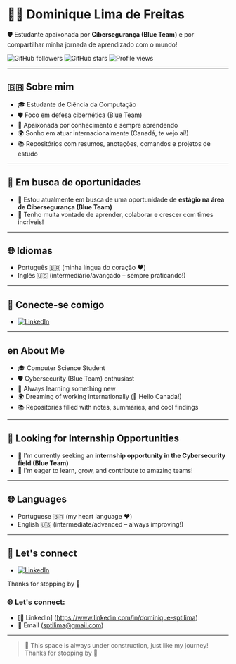 # 👩‍💻 Dominique Lima de Freitas

🛡️ Estudante apaixonada por **Cibersegurança (Blue Team)** e por compartilhar minha jornada de aprendizado com o mundo!

![GitHub followers](https://img.shields.io/github/followers/Dom-Techblue?label=Followers&style=social)
![GitHub stars](https://img.shields.io/github/stars/Dom-Techblue?label=Stars&style=social)
![Profile views](https://komarev.com/ghpvc/?username=Dom-Techblue&color=blue&style=flat)

---

## 🇧🇷 Sobre mim
- 🎓 Estudante de Ciência da Computação  
- 🛡️ Foco em defesa cibernética (Blue Team)  
- 📍 Apaixonada por conhecimento e sempre aprendendo  
- 🌍 Sonho em atuar internacionalmente (Canadá, te vejo aí!)  
- 📚 Repositórios com resumos, anotações, comandos e projetos de estudo  

---

## 💼 Em busca de oportunidades

- 🎯 Estou atualmente em busca de uma oportunidade de **estágio na área de Cibersegurança (Blue Team)**  
- 💙 Tenho muita vontade de aprender, colaborar e crescer com times incríveis!

---

## 🌐 Idiomas

- Português 🇧🇷 (minha língua do coração ❤️)  
- Inglês 🇺🇸 (intermediário/avançado – sempre praticando!)

---

## 🔗 Conecte-se comigo

- [![LinkedIn](https://img.shields.io/badge/-Dominique%20no%20LinkedIn-blue?style=flat-square&logo=Linkedin&logoColor=white&link=https://www.linkedin.com/in/dominique-sptilima)](https://www.linkedin.com/in/dominique-sptilima)

---

## en About Me

- 🎓 Computer Science Student  
- 🛡️ Cybersecurity (Blue Team) enthusiast  
- 📍 Always learning something new  
- 🌍 Dreaming of working internationally (👀 Hello Canada!)  
- 📚 Repositories filled with notes, summaries, and cool findings  

---

## 💼 Looking for Internship Opportunities

- 🎯 I'm currently seeking an **internship opportunity in the Cybersecurity field (Blue Team)**  
- 💙 I'm eager to learn, grow, and contribute to amazing teams!

---

## 🌐 Languages

- Portuguese 🇧🇷 (my heart language ❤️)  
- English 🇺🇸 (intermediate/advanced – always improving!)

---

## 🔗 Let's connect

- [![LinkedIn](https://img.shields.io/badge/-Dominique%20on%20LinkedIn-blue?style=flat-square&logo=Linkedin&logoColor=white&link=https://www.linkedin.com/in/dominique-sptilima)](https://www.linkedin.com/in/dominique-sptilima)


Thanks for stopping by 💙





















### 🌐 Let's connect:
- [💼 LinkedIn] (https://www.linkedin.com/in/dominique-sptilima)
- 📧 Email (sptilima@gmail.com)

---

> 🚧 This space is always under construction, just like my journey!  
> Thanks for stopping by 💙
